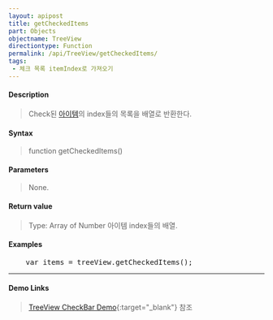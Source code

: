 ```yaml
---
layout: apipost
title: getCheckedItems
part: Objects
objectname: TreeView
directiontype: Function
permalink: /api/TreeView/getCheckedItems/
tags:
 - 체크 목록 itemIndex로 가져오기
---
```



#### Description

> Check된 [아이템](/api/features/Grid%20Item/)의 index들의 목록을 배열로 반환한다.

#### Syntax

> function getCheckedItems()  

#### Parameters

> None.

#### Return value

> Type: Array of Number
> 아이템 index들의 배열.

#### Examples 

<pre class="prettyprint">
    var items = treeView.getCheckedItems();
</pre>

---

#### Demo Links

> [TreeView CheckBar Demo](http://demo.realgrid.net/Demo/TreeCheckBar){:target="_blank"} 참조    
